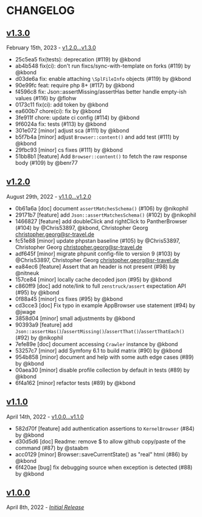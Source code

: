# CHANGELOG

## [v1.3.0](https://github.com/zenstruck/browser/releases/tag/v1.3.0)

February 15th, 2023 - [v1.2.0...v1.3.0](https://github.com/zenstruck/browser/compare/v1.2.0...v1.3.0)

* 25c5ea5 fix(tests): deprecation (#119) by @kbond
* ab4b548 fix(ci): don't run fixcs/sync-with-template on forks (#119) by @kbond
* d03de6a fix: enable attaching `\SplFileInfo` objects (#119) by @kbond
* 90e99fc feat: require php 8+ (#117) by @kbond
* f4596c8 fix: Json::assertMissing/assertHas better handle empty-ish values (#116) by @flohw
* 0173c11 fix(ci): add token by @kbond
* ea600b7 chore(ci): fix by @kbond
* 3fe911f chore: update ci config (#114) by @kbond
* 9f6024a fix: tests (#113) by @kbond
* 301e072 [minor] adjust sca (#111) by @kbond
* b5f7b4a [minor] adjust `Browser::content()` and add test (#111) by @kbond
* 29fbc93 [minor] cs fixes (#111) by @kbond
* 51bb8b1 [feature] Add `Browser::content()` to fetch the raw response body (#109) by @benr77

## [v1.2.0](https://github.com/zenstruck/browser/releases/tag/v1.2.0)

August 29th, 2022 - [v1.1.0...v1.2.0](https://github.com/zenstruck/browser/compare/v1.1.0...v1.2.0)

* 0b61a6a [doc] document `assertMatchesSchema()` (#106) by @nikophil
* 29171b7 [feature] add `Json::assertMatchesSchema()` (#102) by @nikophil
* 1466827 [feature] add doubleClick and rightClick to PantherBrowser (#104) by @Chris53897, @kbond, Christopher Georg <christopher.georg@sr-travel.de>
* fc51e88 [minor] update phpstan baseline (#105) by @Chris53897, Christopher Georg <christopher.georg@sr-travel.de>
* adf645f [minor] migrate phpunit config-file to version 9 (#103) by @Chris53897, Christopher Georg <christopher.georg@sr-travel.de>
* ea84ec6 [feature] Assert that an header is not present (#98) by @nitneuk
* 157ce84 [minor] locally cache decoded json (#95) by @kbond
* c860ff9 [doc] add note/link to full `zenstruck/assert` expectation API (#95) by @kbond
* 0f88a45 [minor] cs fixes (#95) by @kbond
* cd3cce3 [doc] Fix typo in example AppBrowser use statement (#94) by @jwage
* 3858d04 [minor] small adjustments by @kbond
* 90393a9 [feature] add `Json::assertHas()`/`assertMissing()`/`assertThat()`/`assertThatEach()` (#92) by @nikophil
* 7efe89e [doc] document accessing `Crawler` instance by @kbond
* 53257c7 [minor] add Symfony 6.1 to build matrix (#90) by @kbond
* 954b858 [minor] document and help with some auth edge cases (#89) by @kbond
* 00aea30 [minor] disable profile collection by default in tests (#89) by @kbond
* 6f4a162 [minor] refactor tests (#89) by @kbond

## [v1.1.0](https://github.com/zenstruck/browser/releases/tag/v1.1.0)

April 14th, 2022 - [v1.0.0...v1.1.0](https://github.com/zenstruck/browser/compare/v1.0.0...v1.1.0)

* 582d70f [feature] add authentication assertions to `KernelBrowser` (#84) by @kbond
* d30d5d6 [doc] Readme: remove $ to allow github copy/paste of the command (#87) by @staabm
* acc0129 [minor] Browser::saveCurrentState() as "real" html (#86) by @kbond
* 6f420ae [bug] fix debugging source when exception is detected (#88) by @kbond

## [v1.0.0](https://github.com/zenstruck/browser/releases/tag/v1.0.0)

April 8th, 2022 - _[Initial Release](https://github.com/zenstruck/browser/commits/v1.0.0)_

